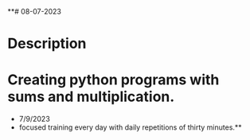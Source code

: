 **# 08-07-2023
 
# Description
# Creating python programs with sums and multiplication.

- 7/9/2023
- focused training every day with daily repetitions of thirty minutes.**